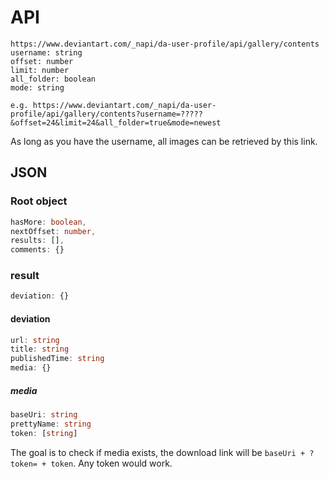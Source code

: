 # API
~~~
https://www.deviantart.com/_napi/da-user-profile/api/gallery/contents
username: string
offset: number
limit: number
all_folder: boolean
mode: string

e.g. https://www.deviantart.com/_napi/da-user-profile/api/gallery/contents?username=?????&offset=24&limit=24&all_folder=true&mode=newest
~~~
As long as you have the username, all images can be retrieved by this link.

## JSON
### Root object
~~~ts
hasMore: boolean,
nextOffset: number,
results: [],
comments: {}
~~~

### result
~~~ts
deviation: {}
~~~

#### deviation
~~~ts
url: string
title: string
publishedTime: string
media: {}
~~~

##### media
~~~ts
baseUri: string
prettyName: string
token: [string]
~~~

The goal is to check if media exists, the download link will be `baseUri + ?token= + token`. Any token would work.

